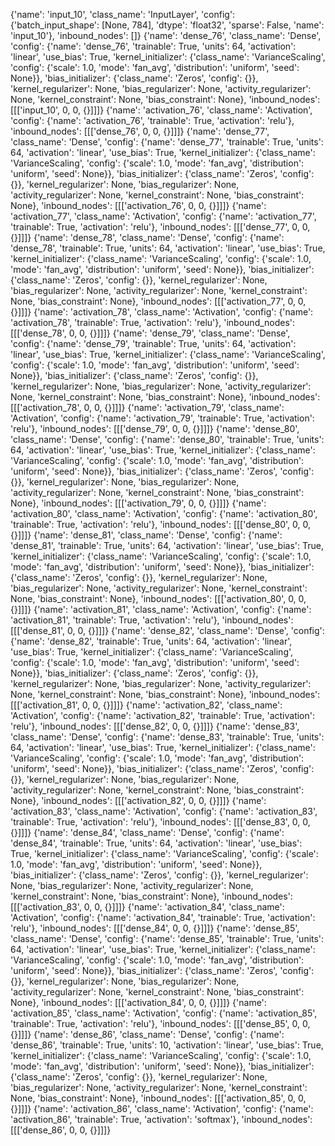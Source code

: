 {'name': 'input_10', 'class_name': 'InputLayer', 'config': {'batch_input_shape': [None, 784], 'dtype': 'float32', 'sparse': False, 'name': 'input_10'}, 'inbound_nodes': []}
{'name': 'dense_76', 'class_name': 'Dense', 'config': {'name': 'dense_76', 'trainable': True, 'units': 64, 'activation': 'linear', 'use_bias': True, 'kernel_initializer': {'class_name': 'VarianceScaling', 'config': {'scale': 1.0, 'mode': 'fan_avg', 'distribution': 'uniform', 'seed': None}}, 'bias_initializer': {'class_name': 'Zeros', 'config': {}}, 'kernel_regularizer': None, 'bias_regularizer': None, 'activity_regularizer': None, 'kernel_constraint': None, 'bias_constraint': None}, 'inbound_nodes': [[['input_10', 0, 0, {}]]]}
{'name': 'activation_76', 'class_name': 'Activation', 'config': {'name': 'activation_76', 'trainable': True, 'activation': 'relu'}, 'inbound_nodes': [[['dense_76', 0, 0, {}]]]}
{'name': 'dense_77', 'class_name': 'Dense', 'config': {'name': 'dense_77', 'trainable': True, 'units': 64, 'activation': 'linear', 'use_bias': True, 'kernel_initializer': {'class_name': 'VarianceScaling', 'config': {'scale': 1.0, 'mode': 'fan_avg', 'distribution': 'uniform', 'seed': None}}, 'bias_initializer': {'class_name': 'Zeros', 'config': {}}, 'kernel_regularizer': None, 'bias_regularizer': None, 'activity_regularizer': None, 'kernel_constraint': None, 'bias_constraint': None}, 'inbound_nodes': [[['activation_76', 0, 0, {}]]]}
{'name': 'activation_77', 'class_name': 'Activation', 'config': {'name': 'activation_77', 'trainable': True, 'activation': 'relu'}, 'inbound_nodes': [[['dense_77', 0, 0, {}]]]}
{'name': 'dense_78', 'class_name': 'Dense', 'config': {'name': 'dense_78', 'trainable': True, 'units': 64, 'activation': 'linear', 'use_bias': True, 'kernel_initializer': {'class_name': 'VarianceScaling', 'config': {'scale': 1.0, 'mode': 'fan_avg', 'distribution': 'uniform', 'seed': None}}, 'bias_initializer': {'class_name': 'Zeros', 'config': {}}, 'kernel_regularizer': None, 'bias_regularizer': None, 'activity_regularizer': None, 'kernel_constraint': None, 'bias_constraint': None}, 'inbound_nodes': [[['activation_77', 0, 0, {}]]]}
{'name': 'activation_78', 'class_name': 'Activation', 'config': {'name': 'activation_78', 'trainable': True, 'activation': 'relu'}, 'inbound_nodes': [[['dense_78', 0, 0, {}]]]}
{'name': 'dense_79', 'class_name': 'Dense', 'config': {'name': 'dense_79', 'trainable': True, 'units': 64, 'activation': 'linear', 'use_bias': True, 'kernel_initializer': {'class_name': 'VarianceScaling', 'config': {'scale': 1.0, 'mode': 'fan_avg', 'distribution': 'uniform', 'seed': None}}, 'bias_initializer': {'class_name': 'Zeros', 'config': {}}, 'kernel_regularizer': None, 'bias_regularizer': None, 'activity_regularizer': None, 'kernel_constraint': None, 'bias_constraint': None}, 'inbound_nodes': [[['activation_78', 0, 0, {}]]]}
{'name': 'activation_79', 'class_name': 'Activation', 'config': {'name': 'activation_79', 'trainable': True, 'activation': 'relu'}, 'inbound_nodes': [[['dense_79', 0, 0, {}]]]}
{'name': 'dense_80', 'class_name': 'Dense', 'config': {'name': 'dense_80', 'trainable': True, 'units': 64, 'activation': 'linear', 'use_bias': True, 'kernel_initializer': {'class_name': 'VarianceScaling', 'config': {'scale': 1.0, 'mode': 'fan_avg', 'distribution': 'uniform', 'seed': None}}, 'bias_initializer': {'class_name': 'Zeros', 'config': {}}, 'kernel_regularizer': None, 'bias_regularizer': None, 'activity_regularizer': None, 'kernel_constraint': None, 'bias_constraint': None}, 'inbound_nodes': [[['activation_79', 0, 0, {}]]]}
{'name': 'activation_80', 'class_name': 'Activation', 'config': {'name': 'activation_80', 'trainable': True, 'activation': 'relu'}, 'inbound_nodes': [[['dense_80', 0, 0, {}]]]}
{'name': 'dense_81', 'class_name': 'Dense', 'config': {'name': 'dense_81', 'trainable': True, 'units': 64, 'activation': 'linear', 'use_bias': True, 'kernel_initializer': {'class_name': 'VarianceScaling', 'config': {'scale': 1.0, 'mode': 'fan_avg', 'distribution': 'uniform', 'seed': None}}, 'bias_initializer': {'class_name': 'Zeros', 'config': {}}, 'kernel_regularizer': None, 'bias_regularizer': None, 'activity_regularizer': None, 'kernel_constraint': None, 'bias_constraint': None}, 'inbound_nodes': [[['activation_80', 0, 0, {}]]]}
{'name': 'activation_81', 'class_name': 'Activation', 'config': {'name': 'activation_81', 'trainable': True, 'activation': 'relu'}, 'inbound_nodes': [[['dense_81', 0, 0, {}]]]}
{'name': 'dense_82', 'class_name': 'Dense', 'config': {'name': 'dense_82', 'trainable': True, 'units': 64, 'activation': 'linear', 'use_bias': True, 'kernel_initializer': {'class_name': 'VarianceScaling', 'config': {'scale': 1.0, 'mode': 'fan_avg', 'distribution': 'uniform', 'seed': None}}, 'bias_initializer': {'class_name': 'Zeros', 'config': {}}, 'kernel_regularizer': None, 'bias_regularizer': None, 'activity_regularizer': None, 'kernel_constraint': None, 'bias_constraint': None}, 'inbound_nodes': [[['activation_81', 0, 0, {}]]]}
{'name': 'activation_82', 'class_name': 'Activation', 'config': {'name': 'activation_82', 'trainable': True, 'activation': 'relu'}, 'inbound_nodes': [[['dense_82', 0, 0, {}]]]}
{'name': 'dense_83', 'class_name': 'Dense', 'config': {'name': 'dense_83', 'trainable': True, 'units': 64, 'activation': 'linear', 'use_bias': True, 'kernel_initializer': {'class_name': 'VarianceScaling', 'config': {'scale': 1.0, 'mode': 'fan_avg', 'distribution': 'uniform', 'seed': None}}, 'bias_initializer': {'class_name': 'Zeros', 'config': {}}, 'kernel_regularizer': None, 'bias_regularizer': None, 'activity_regularizer': None, 'kernel_constraint': None, 'bias_constraint': None}, 'inbound_nodes': [[['activation_82', 0, 0, {}]]]}
{'name': 'activation_83', 'class_name': 'Activation', 'config': {'name': 'activation_83', 'trainable': True, 'activation': 'relu'}, 'inbound_nodes': [[['dense_83', 0, 0, {}]]]}
{'name': 'dense_84', 'class_name': 'Dense', 'config': {'name': 'dense_84', 'trainable': True, 'units': 64, 'activation': 'linear', 'use_bias': True, 'kernel_initializer': {'class_name': 'VarianceScaling', 'config': {'scale': 1.0, 'mode': 'fan_avg', 'distribution': 'uniform', 'seed': None}}, 'bias_initializer': {'class_name': 'Zeros', 'config': {}}, 'kernel_regularizer': None, 'bias_regularizer': None, 'activity_regularizer': None, 'kernel_constraint': None, 'bias_constraint': None}, 'inbound_nodes': [[['activation_83', 0, 0, {}]]]}
{'name': 'activation_84', 'class_name': 'Activation', 'config': {'name': 'activation_84', 'trainable': True, 'activation': 'relu'}, 'inbound_nodes': [[['dense_84', 0, 0, {}]]]}
{'name': 'dense_85', 'class_name': 'Dense', 'config': {'name': 'dense_85', 'trainable': True, 'units': 64, 'activation': 'linear', 'use_bias': True, 'kernel_initializer': {'class_name': 'VarianceScaling', 'config': {'scale': 1.0, 'mode': 'fan_avg', 'distribution': 'uniform', 'seed': None}}, 'bias_initializer': {'class_name': 'Zeros', 'config': {}}, 'kernel_regularizer': None, 'bias_regularizer': None, 'activity_regularizer': None, 'kernel_constraint': None, 'bias_constraint': None}, 'inbound_nodes': [[['activation_84', 0, 0, {}]]]}
{'name': 'activation_85', 'class_name': 'Activation', 'config': {'name': 'activation_85', 'trainable': True, 'activation': 'relu'}, 'inbound_nodes': [[['dense_85', 0, 0, {}]]]}
{'name': 'dense_86', 'class_name': 'Dense', 'config': {'name': 'dense_86', 'trainable': True, 'units': 10, 'activation': 'linear', 'use_bias': True, 'kernel_initializer': {'class_name': 'VarianceScaling', 'config': {'scale': 1.0, 'mode': 'fan_avg', 'distribution': 'uniform', 'seed': None}}, 'bias_initializer': {'class_name': 'Zeros', 'config': {}}, 'kernel_regularizer': None, 'bias_regularizer': None, 'activity_regularizer': None, 'kernel_constraint': None, 'bias_constraint': None}, 'inbound_nodes': [[['activation_85', 0, 0, {}]]]}
{'name': 'activation_86', 'class_name': 'Activation', 'config': {'name': 'activation_86', 'trainable': True, 'activation': 'softmax'}, 'inbound_nodes': [[['dense_86', 0, 0, {}]]]}
